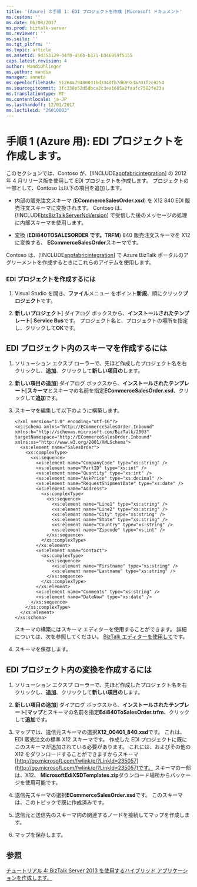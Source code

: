 ```yaml
---
title: '(Azure) の手順 1: EDI プロジェクトを作成 |Microsoft ドキュメント'
ms.custom: ''
ms.date: 06/08/2017
ms.prod: biztalk-server
ms.reviewer: ''
ms.suite: ''
ms.tgt_pltfrm: ''
ms.topic: article
ms.assetid: 9d353129-04f0-456b-b371-b346959f5155
caps.latest.revision: 4
author: MandiOhlinger
ms.author: mandia
manager: anneta
ms.openlocfilehash: 51264a79480031bd334dfb7d699a3a701f2c0254
ms.sourcegitcommit: 3fc338e52d5dbca2c3ea1685a2faafc7582fe23a
ms.translationtype: MT
ms.contentlocale: ja-JP
ms.lasthandoff: 12/01/2017
ms.locfileid: "26010003"
---
```

# <a name="step-1-for-azure-create-the-edi-project"></a>手順 1 (Azure 用): EDI プロジェクトを作成します。
このセクションでは、Contoso が、[!INCLUDE[appfabricintegration](../includes/appfabricintegration-md.md)] の 2012 年 4 月リリース版を使用して EDI プロジェクトを作成します。 プロジェクトの一部として、Contoso は以下の項目を追加します。  
  
-   内部の販売注文スキーマ (**ECommerceSalesOrder.xsd**) を X12 840 EDI 販売注文スキーマに変換されます。 Contoso は、[!INCLUDE[btsBizTalkServerNoVersion](../includes/btsbiztalkservernoversion-md.md)] で受信した後のメッセージの処理に内部スキーマを使用します。  
  
-   変換 (**EDI840TOSALESORDER です。TRFM**) 840 販売注文スキーマを X12 に変換する、 **ECommerceSalesOrder**スキーマです。  
  
 Contoso は、[!INCLUDE[appfabricintegration](../includes/appfabricintegration-md.md)] で Azure BizTalk ポータルのアグリーメントを作成するときにこれらのアイテムを使用します。  
  
### <a name="to-create-edi-project"></a>EDI プロジェクトを作成するには  
  
1.  Visual Studio を開き、**ファイル**メニュー をポイント**新規**、順にクリック**プロジェクト**です。  
  
2.  **新しいプロジェクト**] ダイアログ ボックスから、**インストールされたテンプレート**[ **Service Bus**です。 プロジェクト名と、プロジェクトの場所を指定し、クリックして**OK**です。  
  
##  <a name="BKMK_CreateSchema"></a>EDI プロジェクト内のスキーマを作成するには  
  
1.  ソリューション エクスプ ローラーで、先ほど作成したプロジェクト名を右クリックし、**追加**、クリックして**新しい項目の**します。  
  
2.  **新しい項目の追加**] ダイアログ ボックスから、**インストールされたテンプレート**[**スキーマ**とスキーマの名前を指定**ECommerceSalesOrder.xsd**、クリックして**追加**です。  
  
3.  スキーマを編集して以下のように構築します。  
  
    ```  
    <?xml version="1.0" encoding="utf-16"?>  
    <xs:schema xmlns="http://ECommerceSalesOrder.Inbound" xmlns:b="http://schemas.microsoft.com/BizTalk/2003" targetNamespace="http://ECommerceSalesOrder.Inbound" xmlns:xs="http://www.w3.org/2001/XMLSchema">  
      <xs:element name="SalesOrder">  
        <xs:complexType>  
          <xs:sequence>  
            <xs:element name="CompanyCode" type="xs:string" />  
            <xs:element name="PartID" type="xs:int" />  
            <xs:element name="Quantity" type="xs:int" />  
            <xs:element name="AskPrice" type="xs:decimal" />  
            <xs:element name="RequestShipmentDate" type="xs:date" />  
            <xs:element name="Address">  
              <xs:complexType>  
                <xs:sequence>  
                  <xs:element name="Line1" type="xs:string" />  
                  <xs:element name="Line2" type="xs:string" />  
                  <xs:element name="City" type="xs:string" />  
                  <xs:element name="State" type="xs:string" />  
                  <xs:element name="Country" type="xs:string" />  
                  <xs:element name="Zipcode" type="xs:int" />  
                </xs:sequence>  
              </xs:complexType>  
            </xs:element>  
            <xs:element name="Contact">  
              <xs:complexType>  
                <xs:sequence>  
                  <xs:element name="Firstname" type="xs:string" />  
                  <xs:element name="Lastname" type="xs:string" />  
                </xs:sequence>  
              </xs:complexType>  
            </xs:element>  
            <xs:element name="Comments" type="xs:string" />  
            <xs:element name="DateNow" type="xs:date" />  
          </xs:sequence>  
        </xs:complexType>  
      </xs:element>  
    </xs:schema>  
    ```  
  
     スキーマの構築にはスキーマ エディターを使用することができます。 詳細については、次を参照してください。 [BizTalk エディターを使用して](../core/using-biztalk-editor.md)です。  
  
4.  スキーマを保存します。  
  
##  <a name="BKMK_CreateTrfm"></a>EDI プロジェクト内の変換を作成するには  
  
1.  ソリューション エクスプ ローラーで、先ほど作成したプロジェクト名を右クリックし、**追加**、クリックして**新しい項目の**します。  
  
2.  **新しい項目の追加**] ダイアログ ボックスから、**インストールされたテンプレート**[**マップ**とスキーマの名前を指定**Edi840ToSalesOrder.trfm**、クリックして**追加**です。  
  
3.  マップでは、送信元スキーマの選択**X12_00401_840.xsd**です。 これは、EDI 販売注文の標準 X12 スキーマです。 作成した EDI プロジェクトに既にこのスキーマが追加されている必要があります。 これには、およびその他の X12 をダウンロードすることができますからスキーマ[http://go.microsoft.com/fwlink/p/?LinkId=235057](http://go.microsoft.com/fwlink/p/?LinkId=235057)です。 スキーマの一部は、X12、 **MicrosoftEdiXSDTemplates.zip**ダウンロード場所からパッケージを使用可能です。  
  
4.  送信先スキーマの選択**ECommerceSalesOrder.xsd**です。 このスキーマは、このトピックで既に作成済みです。  
  
5.  送信元と送信先のスキーマ内の関連するノードを接続してマップを作成します。  
  
6.  マップを保存します。  
  
## <a name="see-also"></a>参照  
 [チュートリアル 4: BizTalk Server 2013 を使用するハイブリッド アプリケーションを作成します。](../core/tutorial-4-creating-a-hybrid-application-using-biztalk-server-2013.md)